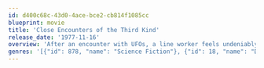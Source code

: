 ```yaml
---
id: d400c68c-43d0-4ace-bce2-cb814f1085cc
blueprint: movie
title: 'Close Encounters of the Third Kind'
release_date: '1977-11-16'
overview: 'After an encounter with UFOs, a line worker feels undeniably drawn to an isolated area in the wilderness where something spectacular is about to happen.'
genres: '[{"id": 878, "name": "Science Fiction"}, {"id": 18, "name": "Drama"}]'
---
```

